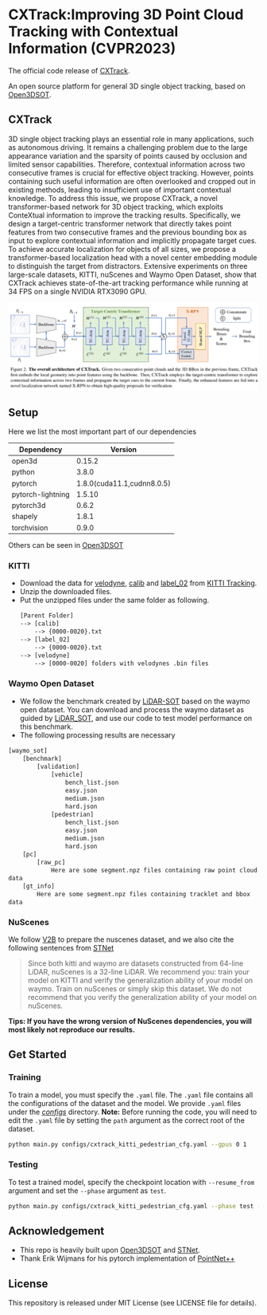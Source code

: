 # CXTrack:Improving 3D Point Cloud Tracking with Contextual Information (CVPR2023)

The official code release of [CXTrack](https://arxiv.org/pdf/2211.08542.pdf).

An open source platform for general 3D single object tracking, based on [Open3DSOT](https://github.com/Ghostish/Open3DSOT).

## CXTrack

3D single object tracking plays an essential role in many applications, such as autonomous driving. It remains a challenging problem due to the large appearance variation and the sparsity of points caused by occlusion and limited sensor capabilities. Therefore, contextual information across two consecutive frames is crucial for effective object tracking. However, points containing such useful information are often overlooked and cropped out in existing methods, leading to insufficient use of important contextual knowledge. To address this issue, we propose CXTrack, a novel transformer-based network for 3D object tracking, which exploits ConteXtual information to improve the tracking results. Specifically, we design a target-centric transformer network that directly takes point features from two consecutive frames and the previous bounding box as input to explore contextual information and implicitly propagate target cues. To achieve accurate localization for objects of all sizes, we propose a transformer-based localization head with a novel center embedding module to distinguish the target from distractors. Extensive experiments on three large-scale datasets, KITTI, nuScenes and Waymo Open Dataset, show that CXTrack achieves state-of-the-art tracking performance while running at 34 FPS on a single NVIDIA RTX3090 GPU. 

<p align="center">
<img src="figures/cxtrack.png" width="800"/>
</p>

## Setup

Here we list the most important part of our dependencies

|Dependency|Version|
|---|---|
|open3d|0.15.2|
|python|3.8.0|
|pytorch|1.8.0(cuda11.1,cudnn8.0.5)|
|pytorch-lightning|1.5.10|
|pytorch3d|0.6.2|
|shapely|1.8.1|
|torchvision|0.9.0| 

Others can be seen in [Open3DSOT](https://github.com/Ghostish/Open3DSOT)

### KITTI

+ Download the data for [velodyne](http://www.cvlibs.net/download.php?file=data_tracking_velodyne.zip), [calib](http://www.cvlibs.net/download.php?file=data_tracking_calib.zip) and [label_02](http://www.cvlibs.net/download.php?file=data_tracking_label_2.zip) from [KITTI Tracking](http://www.cvlibs.net/datasets/kitti/eval_tracking.php).
+ Unzip the downloaded files.
+ Put the unzipped files under the same folder as following.
  ```
  [Parent Folder]
  --> [calib]
      --> {0000-0020}.txt
  --> [label_02]
      --> {0000-0020}.txt
  --> [velodyne]
      --> [0000-0020] folders with velodynes .bin files
  ```
### Waymo Open Dataset

* We follow the benchmark created by [LiDAR-SOT](https://github.com/TuSimple/LiDAR_SOT) based on the waymo open dataset. You can download and process the waymo dataset as guided by [LiDAR_SOT](https://github.com/TuSimple/LiDAR_SOT), and use our code to test model performance on this benchmark.
* The following processing results are necessary
```
[waymo_sot]
    [benchmark]
        [validation]
            [vehicle]
                bench_list.json
                easy.json
                medium.json
                hard.json
            [pedestrian]
                bench_list.json
                easy.json
                medium.json
                hard.json
    [pc]
        [raw_pc]
            Here are some segment.npz files containing raw point cloud data
    [gt_info]
        Here are some segment.npz files containing tracklet and bbox data
```

### NuScenes

We follow [V2B](https://github.com/fpthink/V2B) to prepare the nuscenes dataset, and we also cite the following sentences from [STNet](https://github.com/fpthink/STNet)


> Since both kitti and waymo are datasets constructed from 64-line LiDAR, nuScenes is a 32-line LiDAR. We recommend you: train your model on KITTI and verify the generalization ability of your model on waymo. Train on nuScenes or simply skip this dataset. We do not recommend that you verify the generalization ability of your model on nuScenes. 

**Tips: If you have the wrong version of NuScenes dependencies, you will most likely not reproduce our results.**

## Get Started

### Training

To train a model, you must specify the `.yaml` file. The `.yaml` file contains all the configurations of the dataset and the model. We provide `.yaml` files under the [*configs*](./configs) directory. **Note:** Before running the code, you will need to edit the `.yaml` file by setting the `path` argument as the correct root of the dataset.
```bash
python main.py configs/cxtrack_kitti_pedestrian_cfg.yaml --gpus 0 1
```

### Testing

To test a trained model, specify the checkpoint location with `--resume_from` argument and set the `--phase` argument as `test`.
```bash
python main.py configs/cxtrack_kitti_pedestrian_cfg.yaml --phase test --resume_from pretrained/cxtrack_kitti_pedestrian_91.5_67.0.ckpt
```

## Acknowledgement

+ This repo is heavily built upon [Open3DSOT](https://github.com/Ghostish/Open3DSOT) and [STNet](https://github.com/fpthink/STNet).
+ Thank Erik Wijmans for his pytorch implementation of [PointNet++](https://github.com/erikwijmans/Pointnet2_PyTorch)

## License
This repository is released under MIT License (see LICENSE file for details).